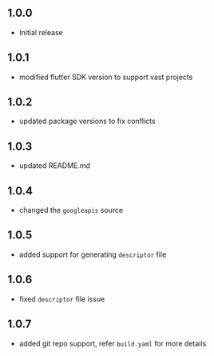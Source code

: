 ## 1.0.0

* Initial release

## 1.0.1

* modified flutter SDK version to support vast projects

## 1.0.2

* updated package versions to fix conflicts

## 1.0.3

* updated README.md

## 1.0.4

* changed the `googleapis` source

## 1.0.5

* added support for generating `descriptor` file

## 1.0.6

* fixed `descriptor` file issue

## 1.0.7

* added git repo support, refer `build.yaml` for more details
